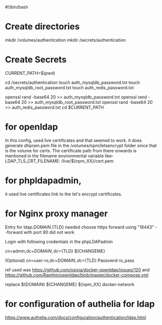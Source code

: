 

#!/bin/bash

# Create directories
mkdir /volumes/authentication
mkdir /secrets/authentication


# Create Secrets
CURRENT_PATH=$(pwd) 

cd /secrets/authentication
touch auth_mysqldb_password.txt
touch auth_mysqldb_root_password.txt
touch auth_redis_password.txt

openssl rand -base64 20 >> auth_mysqldb_password.txt 
openssl rand -base64 20 >> auth_mysqldb_root_password.txt
openssl rand -base64 20 >> auth_redis_password.txt
cd $CURRENT_PATH


# for openldap

In this config, used live certificates and that seemed to work.
it does generate dhpram.pem file in the /volumes/npm/letsencrypt folder since that is the volume for certs. The certificate path from there onwards is mentioned in the filename environmental variable like-
   LDAP_TLS_CRT_FILENAME: /live/${npm_XX}/cert.pem

# for phpldapadmin, 

it used live certificates link to the let's encrypt certificates.

# for Nginx proxy manager
Entry for ldap.${DOMAIN}.${TLD} needed 
choose https forward using "18443" 
--forward with port 80 did not work 

Login with following credentials in the phpLDAPadmin

cn=admin,dc=${DOMAIN},dc=${TLD}
${CHANGEME}

(Optional)
cn=user-ro,dc=${DOMAIN},dc=${TLD}
Passowrd ro_pass

ref used was https://github.com/osixia/docker-openldap/issues/120
and https://github.com/Ramhm/openldap/blob/master/docker-compose.yml 

replace ${DOMAIN} ${CHANGEME} ${npm_XX} docker-network

# for configuration of authelia for ldap

https://www.authelia.com/docs/configuration/authentication/ldap.html